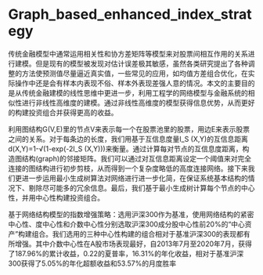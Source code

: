 # Graph_based_enhanced_index_strategy

传统金融模型中通常运用相关性和协方差矩阵等模型来对股票间相互作用的关系进行建模。但是现有的模型被发现对估计误差极其敏感，虽然各类研究提出了各种调整的方法使预测值尽量逼近真实值，一些常见的应用，如均值方差组合优化，在实际操作中还是会有样本内表现不俗、样本外表现差强人意的情况。本文的主要目的是从传统金融建模的线性思维中更进一步，利用工程学的网络模型与金融系统的相似性进行非线性高维度的建模。通过非线性高维度的模型获得信息优势，从而更好的构建投资组合并获得更高的收益。

利用图结构G(V,E)里的节点V来表示每一个在股票池里的股票，用边E来表示股票之间的关系。对于每条边的长度，我们用基于互信息度量I_S (X,Y)的互信息距离d(X,Y)=1-√(1-exp⁡(-2I_S (X,Y)))来衡量。通过计算每对节点的互信息度距离，构造图结构(graph)的邻接矩阵。我们可以通过对互信息距离设定一个阈值来对完全连接的图结构进行初步剪枝，从而得到一个复杂度略低的高度连接网络。接下来我们更进一步运用最小生成树算法对网络进行进一步化简，在保证系统基本结构的情况下、剔除尽可能多的冗余信息。最后，我们基于最小生成树计算每个节点的中心性，并用中心性构建投资组合。

基于网络结构模型的指数增强策略：选用沪深300作为基准，使用网络结构的紧密中心性、度中心性和介数中心性分别选取沪深300成分股中心性前20%的“中心资产”构建组合。我们选用的三种中心性构建的组合相对于基准沪深300的表现都有所增强。其中介数中心性在A股市场表现最好，自2013年7月至2020年7月，获得了187.96%的累计收益，0.22的夏普率，16.31%的年化收益，相对于基准沪深300获得了5.05%的年化超额收益和53.57%的月度胜率
